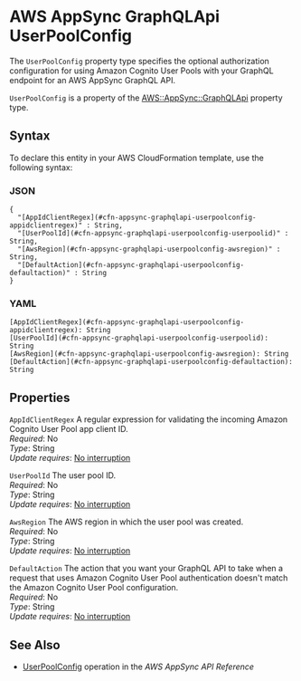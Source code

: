 # AWS AppSync GraphQLApi UserPoolConfig<a name="aws-properties-appsync-graphqlapi-userpoolconfig"></a>

<a name="aws-properties-appsync-graphqlapi-userpoolconfig-description"></a>The `UserPoolConfig` property type specifies the optional authorization configuration for using Amazon Cognito User Pools with your GraphQL endpoint for an AWS AppSync GraphQL API\.

<a name="aws-properties-appsync-graphqlapi-userpoolconfig-inheritance"></a> `UserPoolConfig` is a property of the [AWS::AppSync::GraphQLApi](aws-resource-appsync-graphqlapi.md) property type\.

## Syntax<a name="aws-properties-appsync-graphqlapi-userpoolconfig-syntax"></a>

To declare this entity in your AWS CloudFormation template, use the following syntax:

### JSON<a name="aws-properties-appsync-graphqlapi-userpoolconfig-syntax.json"></a>

```
{
  "[AppIdClientRegex](#cfn-appsync-graphqlapi-userpoolconfig-appidclientregex)" : String,
  "[UserPoolId](#cfn-appsync-graphqlapi-userpoolconfig-userpoolid)" : String,
  "[AwsRegion](#cfn-appsync-graphqlapi-userpoolconfig-awsregion)" : String,
  "[DefaultAction](#cfn-appsync-graphqlapi-userpoolconfig-defaultaction)" : String
}
```

### YAML<a name="aws-properties-appsync-graphqlapi-userpoolconfig-syntax.yaml"></a>

```
[AppIdClientRegex](#cfn-appsync-graphqlapi-userpoolconfig-appidclientregex): String
[UserPoolId](#cfn-appsync-graphqlapi-userpoolconfig-userpoolid): String
[AwsRegion](#cfn-appsync-graphqlapi-userpoolconfig-awsregion): String
[DefaultAction](#cfn-appsync-graphqlapi-userpoolconfig-defaultaction): String
```

## Properties<a name="aws-properties-appsync-graphqlapi-userpoolconfig-properties"></a>

`AppIdClientRegex`  <a name="cfn-appsync-graphqlapi-userpoolconfig-appidclientregex"></a>
A regular expression for validating the incoming Amazon Cognito User Pool app client ID\.  
 *Required*: No  
 *Type*: String  
 *Update requires*: [No interruption](using-cfn-updating-stacks-update-behaviors.md#update-no-interrupt) 

`UserPoolId`  <a name="cfn-appsync-graphqlapi-userpoolconfig-userpoolid"></a>
The user pool ID\.  
 *Required*: No  
 *Type*: String  
 *Update requires*: [No interruption](using-cfn-updating-stacks-update-behaviors.md#update-no-interrupt) 

`AwsRegion`  <a name="cfn-appsync-graphqlapi-userpoolconfig-awsregion"></a>
The AWS region in which the user pool was created\.  
 *Required*: No  
 *Type*: String  
 *Update requires*: [No interruption](using-cfn-updating-stacks-update-behaviors.md#update-no-interrupt) 

`DefaultAction`  <a name="cfn-appsync-graphqlapi-userpoolconfig-defaultaction"></a>
The action that you want your GraphQL API to take when a request that uses Amazon Cognito User Pool authentication doesn't match the Amazon Cognito User Pool configuration\.  
 *Required*: No  
 *Type*: String  
 *Update requires*: [No interruption](using-cfn-updating-stacks-update-behaviors.md#update-no-interrupt) 

## See Also<a name="aws-properties-appsync-graphqlapi-userpoolconfig-seealso"></a>
+ [ UserPoolConfig](http://docs.aws.amazon.com/appsync/latest/APIReference/API_UserPoolConfig.html) operation in the *AWS AppSync API Reference*
